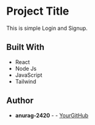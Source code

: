 # Project Title

This is simple Login and Signup.

## Built With

* React
* Node Js
* JavaScript
* Tailwind

## Author

* **anurag-2420** - - [YourGitHub](https://github.com/anurag-2420)